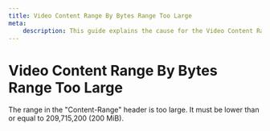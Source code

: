 ```yaml
---
title: Video Content Range By Bytes Range Too Large
meta: 
    description: This guide explains the cause for the Video Content Range By Bytes Range Too Large error.
---
```


# Video Content Range By Bytes Range Too Large

The range in the "Content-Range" header is too large. It must be lower than or equal to 209,715,200 (200 MiB).
